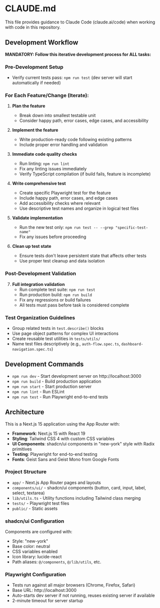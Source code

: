 # CLAUDE.md

This file provides guidance to Claude Code (claude.ai/code) when working with code in this repository.

## Development Workflow

**MANDATORY: Follow this iterative development process for ALL tasks:**

### Pre-Development Setup
- Verify current tests pass: `npm run test` (dev server will start automatically if needed)

### For Each Feature/Change (Iterate):

1. **Plan the feature** 
   - Break down into smallest testable unit
   - Consider happy path, error cases, edge cases, and accessibility

2. **Implement the feature**
   - Write production-ready code following existing patterns
   - Include proper error handling and validation

3. **Immediate code quality checks**
   - Run linting: `npm run lint`
   - Fix any linting issues immediately
   - Verify TypeScript compilation (if build fails, feature is incomplete)

4. **Write comprehensive test**
   - Create specific Playwright test for the feature
   - Include happy path, error cases, and edge cases
   - Add accessibility checks where relevant
   - Use descriptive test names and organize in logical test files

5. **Validate implementation**
   - Run the new test only: `npm run test -- --grep "specific-test-name"`
   - Fix any issues before proceeding

6. **Clean up test state**
   - Ensure tests don't leave persistent state that affects other tests
   - Use proper test cleanup and data isolation

### Post-Development Validation

7. **Full integration validation**
   - Run complete test suite: `npm run test`
   - Run production build: `npm run build`
   - Fix any regressions or build failures
   - All tests must pass before task is considered complete

### Test Organization Guidelines
- Group related tests in `test.describe()` blocks
- Use page object patterns for complex UI interactions
- Create reusable test utilities in `tests/utils/`
- Name test files descriptively (e.g., `auth-flow.spec.ts`, `dashboard-navigation.spec.ts`)

## Development Commands

- `npm run dev` - Start development server on http://localhost:3000
- `npm run build` - Build production application
- `npm run start` - Start production server
- `npm run lint` - Run ESLint
- `npm run test` - Run Playwright end-to-end tests

## Architecture

This is a Next.js 15 application using the App Router with:

- **Framework**: Next.js 15 with React 19
- **Styling**: Tailwind CSS 4 with custom CSS variables
- **UI Components**: shadcn/ui components in "new-york" style with Radix primitives
- **Testing**: Playwright for end-to-end testing
- **Fonts**: Geist Sans and Geist Mono from Google Fonts

### Project Structure

- `app/` - Next.js App Router pages and layouts
- `components/ui/` - shadcn/ui components (button, card, input, label, select, textarea)
- `lib/utils.ts` - Utility functions including Tailwind class merging
- `tests/` - Playwright test files
- `public/` - Static assets

### shadcn/ui Configuration

Components are configured with:
- Style: "new-york"
- Base color: neutral
- CSS variables enabled
- Icon library: lucide-react
- Path aliases: `@/components`, `@/lib/utils`, etc.

### Playwright Configuration
- Tests run against all major browsers (Chrome, Firefox, Safari)
- Base URL: http://localhost:3000
- Auto-starts dev server if not running, reuses existing server if available
- 2-minute timeout for server startup